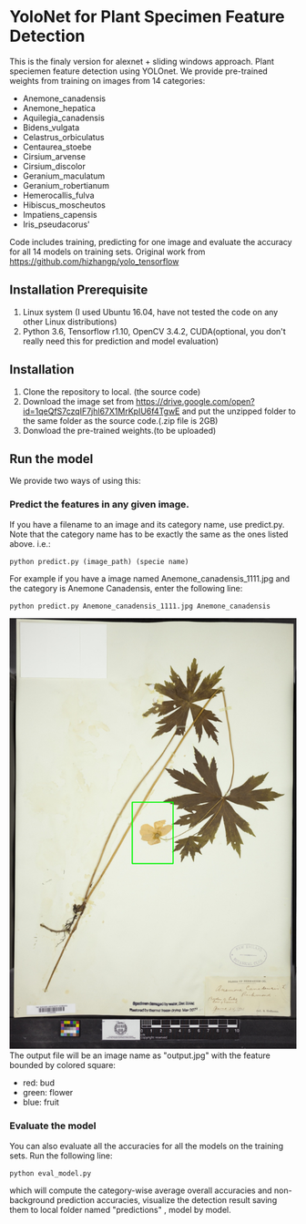 # YoloNet for Plant Specimen Feature Detection
This is the finaly version for alexnet + sliding windows approach.
Plant speciemen feature detection using YOLOnet. We provide pre-trained weights from training on images from 14 categories:
 - Anemone_canadensis
 - Anemone_hepatica
 - Aquilegia_canadensis
 - Bidens_vulgata
 - Celastrus_orbiculatus
 - Centaurea_stoebe
 - Cirsium_arvense
 - Cirsium_discolor
 - Geranium_maculatum
 - Geranium_robertianum
 - Hemerocallis_fulva
 - Hibiscus_moscheutos
 - Impatiens_capensis
 - Iris_pseudacorus'

Code includes training, predicting for one image and evaluate the accuracy for all 14 models on training sets.
Original work from https://github.com/hizhangp/yolo_tensorflow
## Installation Prerequisite
1. Linux system (I used Ubuntu 16.04, have not tested the code on any other Linux distributions)
2. Python 3.6, Tensorflow r1.10, OpenCV 3.4.2, CUDA(optional, you don't really need this for prediction and model evaluation) 
## Installation
1. Clone the repository to local. (the source code)
2. Download the image set from https://drive.google.com/open?id=1qeQfS7czqIF7jhl67X1MrKpIU6f4TgwE and put the unzipped folder to the same
   folder as the source code.(.zip file is 2GB)
3. Donwload the pre-trained weights.(to be uploaded)
## Run the model
We provide two ways of using this:
### Predict the features in any given image.
If you have a filename to an image and its category name, use predict.py. Note that the category name has to be exactly the same as the
ones listed above. i.e.:
```
python predict.py (image_path) (specie name)
```
For example if you have a image named Anemone_canadensis_1111.jpg and the category is Anemone Canadensis, enter the following line:
```
python predict.py Anemone_canadensis_1111.jpg Anemone_canadensis
```
![alt text](https://github.com/BU-Spark/harvard-herbaria/blob/yolonet/example/Anemone_canadensis.1040272.17269.jpg)
The output file will be an image name as "output.jpg" with the feature bounded by colored square:
 - red: bud
 - green: flower
 - blue: fruit
 ### Evaluate the model
 You can also evaluate all the accuracies for all the models on the training sets. Run the following line:
```
python eval_model.py
```
which will compute the category-wise average overall accuracies and non-background prediction accuracies, visualize the detection result saving them to local folder named "predictions" , model by model.
